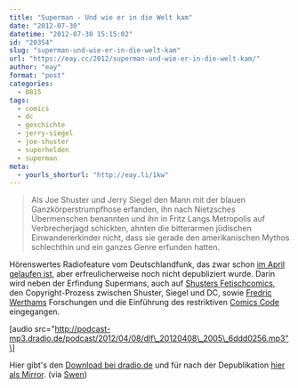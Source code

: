 ```yaml
---
title: "Superman - Und wie er in die Welt kam"
date: "2012-07-30"
datetime: "2012-07-30 15:15:02"
id: "20354"
slug: "superman-und-wie-er-in-die-welt-kam"
url: "https://eay.cc/2012/superman-und-wie-er-in-die-welt-kam/"
author: "eay"
format: "post"
categories:
  - 0815
tags:
  - comics
  - dc
  - geschichte
  - jerry-siegel
  - joe-shuster
  - superhelden
  - superman
meta:
  - yourls_shorturl: "http://eay.li/1kw"
---
```


> Als Joe Shuster und Jerry Siegel den Mann mit der blauen Ganzkörperstrumpfhose erfanden, ihn nach Nietzsches Übermenschen benannten und ihn in Fritz Langs Metropolis auf Verbrecherjagd schickten, ahnten die bitterarmen jüdischen Einwandererkinder nicht, dass sie gerade den amerikanischen Mythos schlechthin und ein ganzes Genre erfunden hatten.

Hörenswertes Radiofeature vom Deutschlandfunk, das zwar schon [im April gelaufen ist](http://www.dradio.de/dlf/sendungen/freistil/1695547/vorschau/), aber erfreulicherweise noch nicht depubliziert wurde. Darin wird neben der Erfindung Supermans, auch auf [Shusters Fetischcomics](//eay.cc/2009/joe-shusters-geheime-fetisch-kunst/), den Copyright-Prozess zwischen Shuster, Siegel und DC, sowie [Fredric Werthams](http://de.wikipedia.org/wiki/Fredric_Wertham) Forschungen und die Einführung des restriktiven [Comics Code](http://de.wikipedia.org/wiki/Comics_Code) eingegangen.

\[audio src="http://podcast-mp3.dradio.de/podcast/2012/04/08/dlf\_20120408\_2005\_6ddd0256.mp3"\]

Hier gibt's den [Download bei dradio.de](http://podcast-mp3.dradio.de/podcast/2012/04/08/dlf_20120408_2005_6ddd0256.mp3) und für nach der Depublikation [hier als Mirror](http://radiohoerer.blogger.de/stories/2037299/). (via [Swen](http://swen.antville.org/stories/2117490/))
